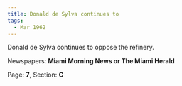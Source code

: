 ```yaml
---  
title: Donald de Sylva continues to  
tags:  
  - Mar 1962  
---  
```

  
Donald de Sylva continues to oppose the refinery.  
  
Newspapers: **Miami Morning News or The Miami Herald**  
  
Page: **7**, Section: **C** 
